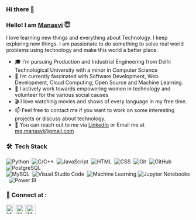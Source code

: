 ### Hi there 👋
### Hello! I am [Manasvi](https://www.linkedin.com/in/manasvi-goyal-2809/) :innocent:


I love learning new things and everything about Technology. I keep exploring new things. I am passionate to do something to solve real world problems using technology and make this world a better place. 

- :mortar_board: I’m pursuing Production and Industrial Engineering from Delhi Technological University with a minor in Computer Science
- 🌱 I’m currently fascinated with Software Development, Web Development, Cloud Computing, Open Source and Machine Learning.
- :deciduous_tree:	I actively work towards empowering women in technology and volunteer for the various social causes
- :clapper: I love watching movies and shows of every language in my free time.
- 📫 Feel free to contact me if you want to work on some interesting projects or discuss about technology.
- :e-mail: You can reach out to me via [LinkedIn](https://www.linkedin.com/in/manasvi-goyal-2809/) or Email me at mg.manasvi@gmail.com


### 🛠 &nbsp;Tech Stack


![Python](https://img.shields.io/badge/-Python-05122A?style=flat&logo=python)&nbsp;
![C/C++](https://img.shields.io/badge/-C/C++-05122A?style=flat&logo=C%2B%2B&logoColor=00599C)&nbsp;
![JavaScript](https://img.shields.io/badge/-JavaScript-05122A?style=flat&logo=javascript)&nbsp;
![HTML](https://img.shields.io/badge/-HTML-05122A?style=flat&logo=HTML5)&nbsp;
![CSS](https://img.shields.io/badge/-CSS-05122A?style=flat&logo=CSS3&logoColor=1572B6)&nbsp;
![Git](https://img.shields.io/badge/-Git-05122A?style=flat&logo=git)&nbsp;
![GitHub](https://img.shields.io/badge/-GitHub-05122A?style=flat&logo=github)&nbsp;
![PostgreSQL](https://img.shields.io/badge/-PostgreSQL-05122A?style=flat&logo=PostgreSQL)\
![MySQL](https://img.shields.io/badge/-MySQL-05122A?style=flat&logo=MySQL)&nbsp;
![Visual Studio Code](https://img.shields.io/badge/-Visual%20Studio%20Code-05122A?style=flat&logo=visual-studio-code&logoColor=007ACC)&nbsp;
![Machine Learning](https://img.shields.io/badge/-Machine%20Learning-05122A?style=flat&logo=Mathworks&logoColor=FF9800)
![Jupyter Notebooks](https://img.shields.io/badge/-Jupyter%20Notebooks-05122A?style=flat&logo=jupyter)&nbsp;
![Power BI](https://img.shields.io/badge/-Power%20BI-05122A?style=flat&logo=PowerBI)&nbsp;

### :handshake: Connect at :
<p align="center">
<a href="https://www.instagram.com/manasvi._.goyal/?hl=en">
  <img align="left" alt="Manasvi's Instagram" width="25px" src="https://www.flaticon.com/svg/static/icons/svg/1409/1409946.svg" />
</a>
<a href="https://github.com/ManasviGoyal">
  <img align="left" alt="Manasvi's GitHub" width="25px" src="https://www.flaticon.com/svg/static/icons/svg/270/270798.svg" />
</a>
<a href="https://www.linkedin.com/in/manasvi-goyal-2809/">
  <img align="left" alt="Manasvi's LinkedIn" width="25px" src="https://www.flaticon.com/svg/static/icons/svg/1409/1409945.svg" />
</a>
